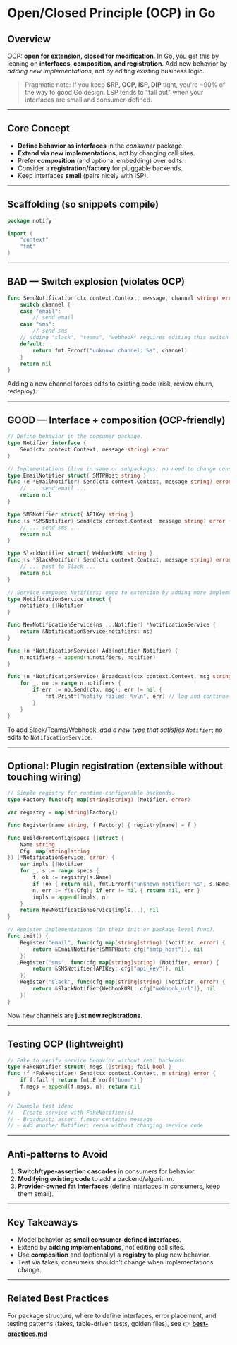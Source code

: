 # Open/Closed Principle (OCP) in Go

## Overview

OCP: **open for extension, closed for modification**. In Go, you get this
by leaning on **interfaces, composition, and registration**. Add new behavior
by *adding new implementations*, not by editing existing business logic.

> Pragmatic note: If you keep **SRP, OCP, ISP, DIP** tight, you're \~90% of
> the way to good Go design. LSP tends to "fall out" when your interfaces are
> small and consumer-defined.

---

## Core Concept

* **Define behavior as interfaces** in the *consumer* package.
* **Extend via new implementations**, not by changing call sites.
* Prefer **composition** (and optional embedding) over edits.
* Consider a **registration/factory** for pluggable backends.
* Keep interfaces **small** (pairs nicely with ISP).

---

## Scaffolding (so snippets compile)

```go
package notify

import (
    "context"
    "fmt"
)
```

---

## BAD — Switch explosion (violates OCP)

```go
func SendNotification(ctx context.Context, message, channel string) error {
    switch channel {
    case "email":
        // send email
    case "sms":
        // send sms
    // adding "slack", "teams", "webhook" requires editing this switch
    default:
        return fmt.Errorf("unknown channel: %s", channel)
    }
    return nil
}
```

Adding a new channel forces edits to existing code (risk, review churn, redeploy).

---

## GOOD — Interface + composition (OCP-friendly)

```go
// Define behavior in the consumer package.
type Notifier interface {
    Send(ctx context.Context, message string) error
}

// Implementations (live in same or subpackages; no need to change consumers).
type EmailNotifier struct{ SMTPHost string }
func (e *EmailNotifier) Send(ctx context.Context, message string) error {
    // ... send email ...
    return nil
}

type SMSNotifier struct{ APIKey string }
func (s *SMSNotifier) Send(ctx context.Context, message string) error {
    // ... send sms ...
    return nil
}

type SlackNotifier struct{ WebhookURL string }
func (s *SlackNotifier) Send(ctx context.Context, message string) error {
    // ... post to Slack ...
    return nil
}

// Service composes Notifiers; open to extension by adding more implementations.
type NotificationService struct {
    notifiers []Notifier
}

func NewNotificationService(ns ...Notifier) *NotificationService {
    return &NotificationService{notifiers: ns}
}

func (n *NotificationService) Add(notifier Notifier) {
    n.notifiers = append(n.notifiers, notifier)
}

func (n *NotificationService) Broadcast(ctx context.Context, msg string) {
    for _, no := range n.notifiers {
        if err := no.Send(ctx, msg); err != nil {
            fmt.Printf("notify failed: %v\n", err) // log and continue
        }
    }
}
```

To add Slack/Teams/Webhook, *add a new type that satisfies `Notifier`*; no
edits to `NotificationService`.

---

## Optional: Plugin registration (extensible without touching wiring)

```go
// Simple registry for runtime-configurable backends.
type Factory func(cfg map[string]string) (Notifier, error)

var registry = map[string]Factory{}

func Register(name string, f Factory) { registry[name] = f }

func BuildFromConfig(specs []struct {
    Name string
    Cfg  map[string]string
}) (*NotificationService, error) {
    var impls []Notifier
    for _, s := range specs {
        f, ok := registry[s.Name]
        if !ok { return nil, fmt.Errorf("unknown notifier: %s", s.Name) }
        n, err := f(s.Cfg); if err != nil { return nil, err }
        impls = append(impls, n)
    }
    return NewNotificationService(impls...), nil
}

// Register implementations (in their init or package-level func).
func init() {
    Register("email", func(cfg map[string]string) (Notifier, error) {
        return &EmailNotifier{SMTPHost: cfg["smtp_host"]}, nil
    })
    Register("sms", func(cfg map[string]string) (Notifier, error) {
        return &SMSNotifier{APIKey: cfg["api_key"]}, nil
    })
    Register("slack", func(cfg map[string]string) (Notifier, error) {
        return &SlackNotifier{WebhookURL: cfg["webhook_url"]}, nil
    })
}
```

Now new channels are **just new registrations**.

---

## Testing OCP (lightweight)

```go
// Fake to verify service behavior without real backends.
type FakeNotifier struct{ msgs []string; fail bool }
func (f *FakeNotifier) Send(ctx context.Context, m string) error {
    if f.fail { return fmt.Errorf("boom") }
    f.msgs = append(f.msgs, m); return nil
}

// Example test idea:
// - Create service with FakeNotifier(s)
// - Broadcast; assert f.msgs contains message
// - Add another Notifier; rerun without changing service code
```

---

## Anti-patterns to Avoid

1. **Switch/type-assertion cascades** in consumers for behavior.
2. **Modifying existing code** to add a backend/algorithm.
3. **Provider-owned fat interfaces** (define interfaces in consumers, keep them small).

---

## Key Takeaways

* Model behavior as **small consumer-defined interfaces**.
* Extend by **adding implementations**, not editing call sites.
* Use **composition** and (optionally) a **registry** to plug new behavior.
* Test via fakes; consumers shouldn’t change when implementations change.

---

## Related Best Practices

For package structure, where to define interfaces, error placement, and
testing patterns (fakes, table-driven tests, golden files), see
👉 **[best-practices.md](../best-practices.md)**

